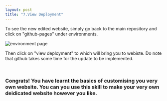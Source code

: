 ```yaml
---
layout: post
title: "7.View Deployment"
---
```

<p>To see the new edited website, simply go back to the main repository and click on "github-pages" under environments.</p>
<img src= "https://dfslimjr.github.io/images/environment.png" alt="environment page">
<p>Then click on "view deployment" to which will bring you to webiste. Do note that github takes some time for the update to be implemented.</p>
<br />
<h3>Congrats! You have learnt the basics of customising you very own website. You can you use this skill to make your very own deidicated website
  however you like.</h3>
